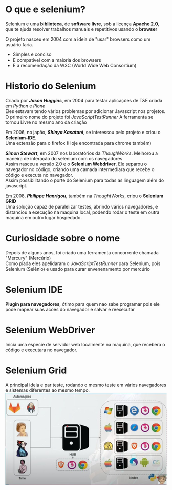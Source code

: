 # O que e selenium?

Selenium e uma **biblioteca**, de **software livre**, sob a licença **Apache 2.0**, que te ajuda resolver trabalhos manuais e repetitivos usando o **browser**

O projeto nasceu em 2004 com a ideia de "usar" browsers como um usuário faria.
- Simples e conciso
- E compatível com a maioria dos browsers
- E a recomendação da W3C (World Wide Web Consortium)

# Historio do Selenium

Criado por ***Jason Huggins***, em 2004 para testar aplicações de T&E criada em *Python* e *Plone*  
Eles estavam tendo vários problemas por adicionar Javascript nos projetos.  
O primeiro nome do projeto foi *JavaScriptTestRunner*
A ferramenta se tornou Livre no mesmo ano da criação  

Em 2006, no japão, ***Shinya Kasatani***, se interessou pelo projeto e criou o **Selenium-IDE**.  
Uma extensão para o firefox (Hoje encontrada para chrome também)

***Simon Stewart***, em 2007 nos laboratórios da *ThoughWorks*. Melhorou a maneira de interação do selenium com os navegadores  
Assim nasceu a versão 2.0 e o **Selenium Webdriver**.
Ele separou o navegador no código, criando uma camada intermediara que recebe o código e executa no navegador.  
Assim possibilitando o porte do Selenium para todas as linguagem além do javascript.

Em 2008, ***Philippe Hanrigou***, também na *ThoughtWorks*, criou o **Selenium GRID**  
Uma solução capaz de paralelizar testes, abrindo vários navegadores, e distanciou a execução na maquina local, podendo rodar o teste em outra maquina em outro lugar hospedado.  

# Curiosidade sobre o nome

Depois de alguns anos, foi criado uma ferramenta concorrente chamada "Mercury" (Mercúrio)  
Como piada eles apelidaram o *JavaScriptTestRunner* para Selenium, pois Selenium (Selênio) e usado para curar envenenamento por mercúrio

# Selenium IDE

**Plugin para navegadores**, ótimo para quem nao sabe programar pois ele pode mapear suas acoes do navegador e salvar e reexecutar

# Selenium WebDriver

Inicia uma especie de servidor web localmente na maquina, que recebera o código e executara no navegador.

# Selenium Grid

A principal ideia e par teste, rodando o mesmo teste em vários navegadores e sistemas diferentes ao mesmo tempo.
![SeleniumGrid](./introducao/seliniumGrid.jpg)